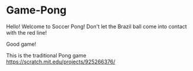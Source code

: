 # Game-Pong
Hello! Welcome to Soccer Pong!
Don't let the Brazil ball come into contact with the red line!

Good game!

This is the traditional Pong game
https://scratch.mit.edu/projects/925266376/
